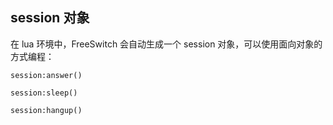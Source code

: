 ## session 对象

在 lua 环境中，FreeSwitch 会自动生成一个 session 对象，可以使用面向对象的方式编程：

```
session:answer()

session:sleep()

session:hangup()
```


